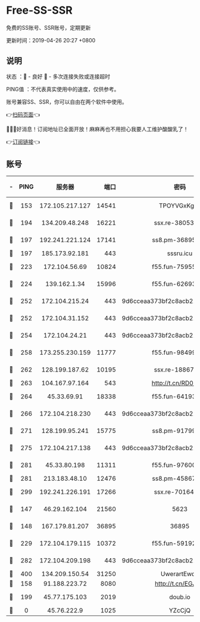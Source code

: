 # Free-SS-SSR

免费的SS账号、SSR账号，定期更新

更新时间：2019-04-26 20:27 +0800

## 说明

状态     ：🙂 - 良好 🙁 - 多次连接失败或连接超时

PING值   ：不代表真实使用中的速度，仅供参考。

账号兼容SS、SSR，你可以自由在两个软件中使用。

👉[扫码页面](https://liesauer.github.io/Free-SS-SSR/)👈

🎉🎉🎉好消息！订阅地址已全面开放！麻麻再也不用担心我要人工维护酸酸乳了！

👉[订阅链接](https://www.liesauer.net/yogurt/subscribe?ACCESS_TOKEN=DAYxR3mMaZAsaqUb)👈

## 账号

|-|PING|服务器|端口|密码|加密方式|区域|
|:----:|:----:|:-----:|-----:|:----:|:----:|:----:|
|🙂|153|172.105.217.127|14541|TPOYVGxKglpi|aes-256-cfb|JP|
|🙂|194|134.209.48.248|16221|ssx.re-38053204|aes-256-cfb|US|
|🙂|197|192.241.221.124|17141|ss8.pm-36895693|aes-256-cfb|US|
|🙂|197|185.173.92.181|443|sssru.icu|rc4-md5|RU|
|🙂|223|172.104.56.69|10824|f55.fun-75955527|aes-256-cfb|SG|
|🙂|224|139.162.1.34|15996|f55.fun-62693899|aes-256-cfb|SG|
|🙂|252|172.104.215.24|443|9d6cceaa373bf2c8acb22e60b6a58be6|aes-256-cfb|US|
|🙂|252|172.104.31.152|443|9d6cceaa373bf2c8acb22e60b6a58be6|aes-256-cfb|US|
|🙂|254|172.104.24.21|443|9d6cceaa373bf2c8acb22e60b6a58be6|aes-256-cfb|US|
|🙂|258|173.255.230.159|11777|f55.fun-98499590|aes-256-cfb|US|
|🙂|262|128.199.187.62|10195|ssx.re-18867296|aes-256-cfb|SG|
|🙂|263|104.167.97.164|543|http://t.cn/RD0D7sx|rc4-md5|CA|
|🙂|264|45.33.69.91|18338|f55.fun-64193387|aes-256-cfb|US|
|🙂|266|172.104.218.230|443|9d6cceaa373bf2c8acb22e60b6a58be6|aes-256-cfb|US|
|🙂|271|128.199.95.241|15775|ss8.pm-91799488|aes-256-cfb|SG|
|🙂|275|172.104.217.138|443|9d6cceaa373bf2c8acb22e60b6a58be6|aes-256-cfb|US|
|🙂|281|45.33.80.198|11311|f55.fun-97600550|aes-256-cfb|US|
|🙂|281|213.183.48.10|12476|ss8.pm-45867021|rc4-md5|RU|
|🙂|299|192.241.226.191|17266|ssx.re-70164154|aes-256-cfb|US|
|🙂|147|46.29.162.104|21560|5623|aes-128-ctr|RU|
|🙂|148|167.179.81.207|36895|36895|aes-256-cfb|JP|
|🙂|229|172.104.179.115|10372|f55.fun-59192456|aes-256-cfb|SG|
|🙂|282|172.104.209.198|443|9d6cceaa373bf2c8acb22e60b6a58be6|aes-256-cfb|US|
|🙂|400|134.209.150.54|31250|UwerartEwqe|chacha20|IN|
|🙁|158|91.188.223.72|8080|http://t.cn/EGJIyrl|rc4-md5|RU|
|🙁|199|45.77.175.103|2019|doub.io|aes-128-ctr|SG|
|🙁|0|45.76.222.9|1025|YZcCjQ|rc4-md5|JP|

